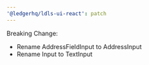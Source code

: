 ```yaml
---
'@ledgerhq/ldls-ui-react': patch
---
```


Breaking Change:

- Rename AddressFieldInput to AddressInput
- Rename Input to TextInput
